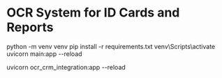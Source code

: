 # OCR System for ID Cards and Reports




python -m venv venv
pip install -r requirements.txt
venv\Scripts\activate
uvicorn main:app --reload

uvicorn ocr_crm_integration:app --reload